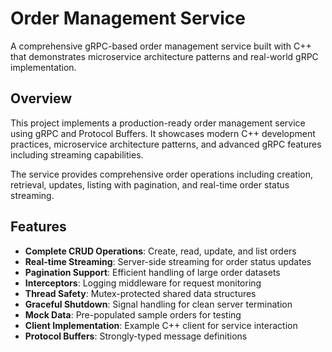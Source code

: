 # Order Management Service

A comprehensive gRPC-based order management service built with C++ that demonstrates microservice architecture patterns and real-world gRPC implementation.

## Overview

This project implements a production-ready order management service using gRPC and Protocol Buffers. It showcases modern C++ development practices, microservice architecture patterns, and advanced gRPC features including streaming capabilities.

The service provides comprehensive order operations including creation, retrieval, updates, listing with pagination, and real-time order status streaming.

## Features

- **Complete CRUD Operations**: Create, read, update, and list orders
- **Real-time Streaming**: Server-side streaming for order status updates
- **Pagination Support**: Efficient handling of large order datasets
- **Interceptors**: Logging middleware for request monitoring
- **Thread Safety**: Mutex-protected shared data structures
- **Graceful Shutdown**: Signal handling for clean server termination
- **Mock Data**: Pre-populated sample orders for testing
- **Client Implementation**: Example C++ client for service interaction
- **Protocol Buffers**: Strongly-typed message definitions

